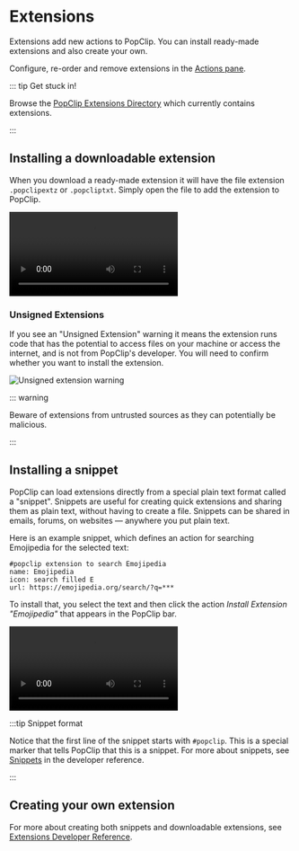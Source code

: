 <script setup lang="ts">
import DirectoryCount from '/src/DirectoryCount.vue'
</script>

# Extensions

Extensions add new actions to PopClip. You can install ready-made extensions and
also create your own.

Configure, re-order and remove extensions in the
[Actions pane](./settings#action-settings).

::: tip Get stuck in!

Browse the [PopClip Extensions Directory](/extensions/) which currently
contains&#x0020;<DirectoryCount /> extensions.

:::

## Installing a downloadable extension

When you download a ready-made extension it will have the file extension
`.popclipextz` or `.popcliptxt`. Simply open the file to add the extension to
PopClip.

![](./media/anim-extension-install-4.mp4 "Installing an extension from the directory")

### Unsigned Extensions

If you see an "Unsigned Extension" warning it means the extension runs code that
has the potential to access files on your machine or access the internet, and is
not from PopClip's developer. You will need to confirm whether you want to
install the extension.

![](./media/shot-unsigned-warning.png#pref "Unsigned extension warning")

::: warning

Beware of extensions from untrusted sources as they can potentially be
malicious.

:::

## Installing a snippet

PopClip can load extensions directly from a special plain text format called a
"snippet". Snippets are useful for creating quick extensions and sharing them as
plain text, without having to create a file. Snippets can be shared in emails,
forums, on websites — anywhere you put plain text.

Here is an example snippet, which defines an action for searching Emojipedia for
the selected text:

```text
#popclip extension to search Emojipedia
name: Emojipedia
icon: search filled E
url: https://emojipedia.org/search/?q=***
```

To install that, you select the text and then click the action _Install
Extension "Emojipedia"_ that appears in the PopClip bar.

![](./media/anim-extension-snippet-2.mp4 "Installing an extension snippet")

:::tip Snippet format

Notice that the first line of the snippet starts with `#popclip`. This is a
special marker that tells PopClip that this is a snippet. For more about
snippets, see [Snippets](/dev/snippets) in the developer reference.

:::

## Creating your own extension

For more about creating both snippets and downloadable extensions, see
[Extensions Developer Reference](/dev/).
